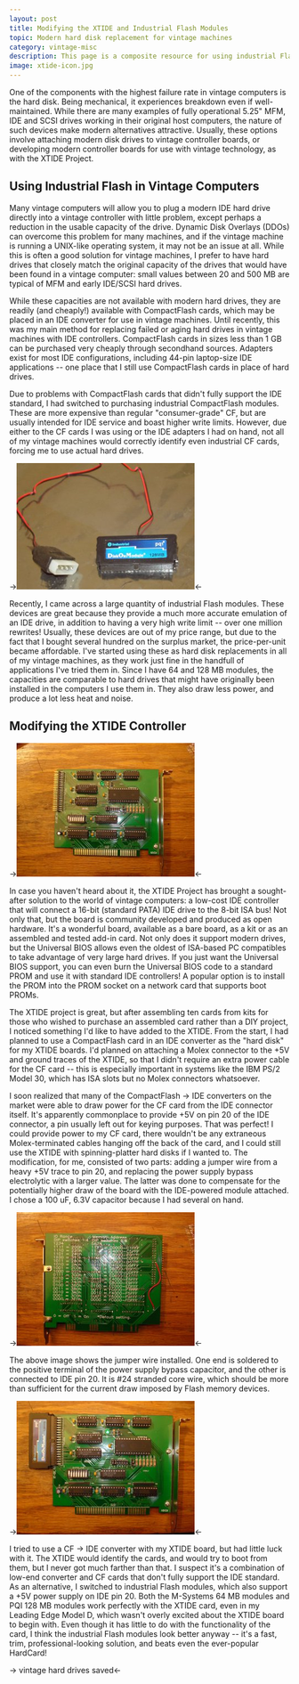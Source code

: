 ```yaml
---
layout: post
title: Modifying the XTIDE and Industrial Flash Modules
topic: Modern hard disk replacement for vintage machines
category: vintage-misc
description: This page is a composite resource for using industrial Flash modules as hard disk replacements in vintage PCs, as well as a modification I performed to the XTIDE controller board.
image: xtide-icon.jpg
---
```


One of the components with the highest failure rate in vintage computers is the hard disk. Being mechanical, it experiences breakdown even if well-maintained. While there are many examples of fully operational 5.25" MFM, IDE and SCSI drives working in their original host computers, the nature of such devices make modern alternatives attractive. Usually, these options involve attaching modern disk drives to vintage controller boards, or developing modern controller boards for use with vintage technology, as with the XTIDE Project.

## Using Industrial Flash in Vintage Computers ##

Many vintage computers will allow you to plug a modern IDE hard drive directly into a vintage controller with little problem, except perhaps a reduction in the usable capacity of the drive. Dynamic Disk Overlays (DDOs) can overcome this problem for many machines, and if the vintage machine is running a UNIX-like operating system, it may not be an issue at all. While this is often a good solution for vintage machines, I prefer to have hard drives that closely match the original capacity of the drives that would have been found in a vintage computer: small values between 20 and 500 MB are typical of MFM and early IDE/SCSI hard drives.

While these capacities are not available with modern hard drives, they are readily (and cheaply!) available with CompactFlash cards, which may be placed in an IDE converter for use in vintage machines. Until recently, this was my main method for replacing failed or aging hard drives in vintage machines with IDE controllers. CompactFlash cards in sizes less than 1 GB can be purchased very cheaply through secondhand sources. Adapters exist for most IDE configurations, including 44-pin laptop-size IDE applications -- one place that I still use CompactFlash cards in place of hard drives.

Due to problems with CompactFlash cards that didn't fully support the IDE standard, I had switched to purchasing industrial CompactFlash modules. These are more expensive than regular "consumer-grade" CF, but are usually intended for IDE service and boast higher write limits. However, due either to the CF cards I was using or the IDE adapters I had on hand, not all of my vintage machines would correctly identify even industrial CF cards, forcing me to use actual hard drives.

->![128 MB PQI Industrial Flash module](/images/vintage-misc/xtide/flashmodule.jpg)<-

Recently, I came across a large quantity of industrial Flash modules. These devices are great because they provide a much more accurate emulation of an IDE drive, in addition to having a very high write limit -- over one million rewrites! Usually, these devices are out of my price range, but due to the fact that I bought several hundred on the surplus market, the price-per-unit became affordable. I've started using these as hard disk replacements in all of my vintage machines, as they work just fine in the handfull of applications I've tried them in. Since I have 64 and 128 MB modules, the capacities are comparable to hard drives that might have originally been installed in the computers I use them in. They also draw less power, and produce a lot less heat and noise.

## Modifying the XTIDE Controller ##

->[![Front of the XTIDE Controller](/images/vintage-misc/xtide/scaled/xtidemod-front.jpg)](/images/vintage-misc/xtide/xtidemod-front.jpg)<-


In case you haven't heard about it, the XTIDE Project has brought a sought-after solution to the world of vintage computers: a low-cost IDE controller that will connect a 16-bit (standard PATA) IDE drive to the 8-bit ISA bus! Not only that, but the board is community developed and produced as open hardware. It's a wonderful board, available as a bare board, as a kit or as an assembled and tested add-in card. Not only does it support modern drives, but the Universal BIOS allows even the oldest of ISA-based PC compatibles to take advantage of very large hard drives. If you just want the Universal BIOS support, you can even burn the Universal BIOS code to a standard PROM and use it with standard IDE controllers! A popular option is to install the PROM into the PROM socket on a network card that supports boot PROMs.

The XTIDE project is great, but after assembling ten cards from kits for those who wished to purchase an assembled card rather than a DIY project, I noticed something I'd like to have added to the XTIDE. From the start, I had planned to use a CompactFlash card in an IDE converter as the "hard disk" for my XTIDE boards. I'd planned on attaching a Molex connector to the +5V and ground traces of the XTIDE, so that I didn't require an extra power cable for the CF card -- this is especially important in systems like the IBM PS/2 Model 30, which has ISA slots but no Molex connectors whatsoever.

I soon realized that many of the CompactFlash -> IDE converters on the market were able to draw power for the CF card from the IDE connector itself. It's apparently commonplace to provide +5V on pin 20 of the IDE connector, a pin usually left out for keying purposes. That was perfect! I could provide power to my CF card, there wouldn't be any extraneous Molex-terminated cables hanging off the back of the card, and I could still use the XTIDE with spinning-platter hard disks if I wanted to. The modification, for me, consisted of two parts: adding a jumper wire from a heavy +5V trace to pin 20, and replacing the power supply bypass electrolytic with a larger value. The latter was done to compensate for the potentially higher draw of the board with the IDE-powered module attached. I chose a 100 uF, 6.3V capacitor because I had several on hand.

->[![Back of the XTIDE Controller](/images/vintage-misc/xtide/scaled/xtidemod-back.jpg)](/images/vintage-misc/xtide/xtidemod-back.jpg)<-

The above image shows the jumper wire installed. One end is soldered to the positive terminal of the power supply bypass capacitor, and the other is connected to IDE pin 20. It is #24 stranded core wire, which should be more than sufficient for the current draw imposed by Flash memory devices.

->[![XTIDE with Industrial Flash module](/images/vintage-misc/xtide/scaled/xtidemod-flash.jpg)](/images/vintage-misc/xtide/xtidemod-flash.jpg)<-

I tried to use a CF -> IDE converter with my XTIDE board, but had little luck with it. The XTIDE would identify the cards, and would try to boot from them, but I never got much farther than that. I suspect it's a combination of low-end converter and CF cards that don't fully support the IDE standard. As an alternative, I switched to industrial Flash modules, which also support a +5V power supply on IDE pin 20. Both the M-Systems 64 MB modules and PQI 128 MB modules work perfectly with the XTIDE card, even in my Leading Edge Model D, which wasn't overly excited about the XTIDE board to begin with. Even though it has little to do with the functionality of the card, I think the industrial Flash modules look better anyway -- it's a fast, trim, professional-looking solution, and beats even the ever-popular HardCard!

-><script language="Javascript" src="http://www.glitchwrks.com/counter/counter.php?page=xtide"></script> vintage hard drives saved<-
